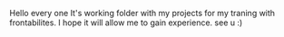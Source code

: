 Hello every one
It's working folder with my projects for my traning with frontabilites.
I hope it will allow me to gain experience.
see u :)
